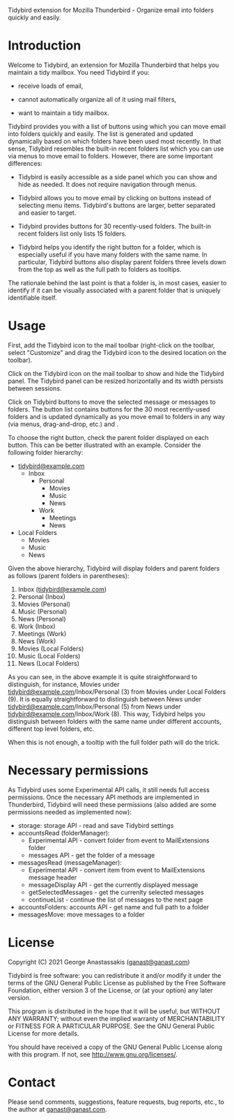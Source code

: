 Tidybird extension for Mozilla Thunderbird - Organize email into folders quickly
and easily.

# Introduction

Welcome to Tidybird, an extension for Mozilla Thunderbird that helps you
maintain a tidy mailbox. You need Tidybird if you:

- receive loads of email,

- cannot automatically organize all of it using mail filters,

- want to maintain a tidy mailbox.

Tidybird provides you with a list of buttons using which you can move email into
folders quickly and easily. The list is generated and updated dynamically based
on which folders have been used most recently. In that sense, Tidybird resembles
the built-in recent folders list which you can use via menus to move email to
folders. However, there are some important differences:

- Tidybird is easily accessible as a side panel which you can show and hide as
  needed. It does not require navigation through menus.

- Tidybird allows you to move email by clicking on buttons instead of selecting
  menu items. Tidybird's buttons are larger, better separated and easier to
  target.

- Tidybird provides buttons for 30 recently-used folders. The built-in recent
  folders list only lists 15 folders.

- Tidybird helps you identify the right button for a folder, which is especially
  useful if you have many folders with the same name. In particular, Tidybird
  buttons also display parent folders three levels down from the top as well as
  the full path to folders as tooltips.

The rationale behind the last point is that a folder is, in most cases, easier
to identify if it can be visually associated with a parent folder that is
uniquely identifiable itself.

# Usage

First, add the Tidybird icon to the mail toolbar (right-click on the toolbar,
select "Customize" and drag the Tidybird icon to the desired location on the
toolbar).

Click on the Tidybird icon on the mail toolbar to show and hide the Tidybird
panel. The Tidybird panel can be resized horizontally and its width persists
between sessions.

Click on Tidybird buttons to move the selected message or messages to folders.
The button list contains buttons for the 30 most recently-used folders and is
updated dynamically as you move email to folders in any way (via menus,
drag-and-drop, etc.) and .

To choose the right button, check the parent folder displayed on each button.
This can be better illustrated with an example. Consider the following folder
hierarchy:

- tidybird@example.com
    - Inbox
      - Personal
        - Movies
        - Music
        - News
      - Work
        - Meetings
        - News
- Local Folders
    - Movies
    - Music
    - News

Given the above hierarchy, Tidybird will display folders and parent folders as
follows (parent folders in parentheses):

1.  Inbox (tidybird@example.com)
2.  Personal (Inbox)
3.  Movies (Personal)
4.  Music (Personal)
5.  News (Personal)
6.  Work (Inbox)
7.  Meetings (Work)
8.  News (Work)
9.  Movies (Local Folders)
10. Music (Local Folders)
11. News (Local Folders)

As you can see, in the above example it is quite straightforward to distinguish,
for instance, Movies under tidybird@example.com/Inbox/Personal (3) from Movies
under Local Folders (9). It is equally straightforward to distinguish between
News under tidybird@example.com/Inbox/Personal (5) from News under
tidybird@example.com/Inbox/Work (8). This way, Tidybird helps you distinguish
between folders with the same name under different accounts, different top level
folders, etc.

When this is not enough, a tooltip with the full folder path will do the trick.

# Necessary permissions

As Tidybird uses some Experimental API calls, it still needs full access permissions.
Once the necessary API methods are implemented in Thunderbird, Tidybird will need these permissions (also added are some permissions needed as implemented now):
- storage: storage API - read and save Tidybird settings
- accountsRead (folderManager):
    - Experimental API - convert folder from event to MailExtensions folder
    - messages API - get the folder of a message
- messagesRead (messageManager):
    - Experimental API - convert item from event to MailExtensions message header
    - messageDisplay API - get the currently displayed message
    - getSelectedMessages - get the currenlty selected messages
    - continueList - continue the list of messages to the next page
- accountsFolders: accounts API - get name and full path to a folder
- messagesMove: move messages to a folder

# License

Copyright (C) 2021 George Anastassakis (ganast@ganast.com)

Tidybird is free software: you can redistribute it and/or modify it under the
terms of the GNU General Public License as published by the Free Software
Foundation, either version 3 of the License, or (at your option) any later
version.

This program is distributed in the hope that it will be useful, but WITHOUT ANY
WARRANTY; without even the implied warranty of MERCHANTABILITY or FITNESS FOR A
PARTICULAR PURPOSE. See the GNU General Public License for more details.

You should have received a copy of the GNU General Public License along with
this program. If not, see <http://www.gnu.org/licenses/>.

# Contact

Please send comments, suggestions, feature requests, bug reports, etc., to the
author at ganast@ganast.com.
